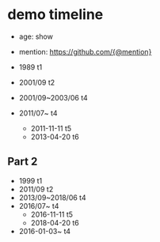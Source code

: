 # demo timeline

- age: show
- mention: https://github.com/{@mention}


- 1989 t1
- 2001/09 t2
- 2001/09~2003/06 t4
- 2011/07~ t4
  - 2011-11-11 t5
  - 2013-04-20 t6



## Part 2

- 1999 t1
- 2011/09 t2
- 2013/09~2018/06 t4
- 2016/07~ t4
  - 2016-11-11 t5
  - 2018-04-20 t6
- 2016-01-03~ t4
